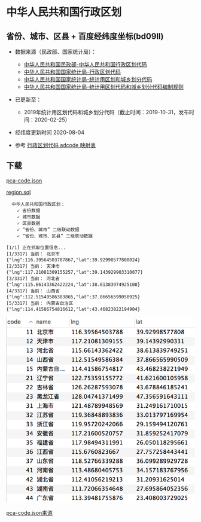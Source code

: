 # 中华人民共和国行政区划

## 省份、城市、区县 + 百度经纬度坐标(bd09ll)

*   数据来源（民政部、国家统计局）：
    * [中华人民共和国民政部-中华人民共和国行政区划代码](http://www.mca.gov.cn/article/sj/tjbz/a/)
    * [中华人民共和国国家统计局-行政区划代码](http://www.stats.gov.cn/tjsj/tjbz/xzqhdm/)
    * [中华人民共和国国家统计局-统计用区划和城乡划分代码](http://www.stats.gov.cn/tjsj/tjbz/tjyqhdmhcxhfdm/)
    * [中华人民共和国国家统计局-统计用区划代码和城乡划分代码编制规则](http://www.stats.gov.cn/tjsj/tjbz/200911/t20091125_8667.html)
*   已更新至：
    * 2019年统计用区划代码和城乡划分代码（截止时间：2019-10-31，发布时间：2020-02-25）
* 经纬度更新时间 2020-08-04
    
*   参考 [行政区划代码 adcode 映射表](http://mapopen-pub-webserviceapi.bj.bcebos.com/geocoding/%E8%A1%8C%E6%94%BF%E5%8C%BA%E5%88%92%E6%B8%85%E5%8D%95%20V3.0%209.03.xlsx)

## 下载

[pca-code.json](https://github.com/pfinal/city/blob/master/pca-code.json)

[region.sql](https://github.com/pfinal/city/blob/master/region.sql)



```
  中华人民共和国行政区划：
    ✓ 省份数据
    ✓ 城市数据
    ✓ 区县数据
    ✓ “省份、城市” 二级联动数据
    ✓ “省份、城市、区县” 三级联动数据
```


```
[1/1] 正在抓取位置信息...
[1/3317] 当前： 北京市 {"lng":116.39564503787867,"lat":39.92998577808024}
[2/3317] 当前： 天津市 {"lng":117.21081309155257,"lat":39.143929903310077}
[3/3317] 当前： 河北省 {"lng":115.66143362422224,"lat":38.61383974925108}
[4/3317] 当前： 山西省 {"lng":112.51549586383865,"lat":37.86656599050925}
[5/3317] 当前： 内蒙古自治区 {"lng":114.41586754816612,"lat":43.46823822194904}
```

![](mysql.png)


[pca-code.json来源](https://github.com/modood/Administrative-divisions-of-China)